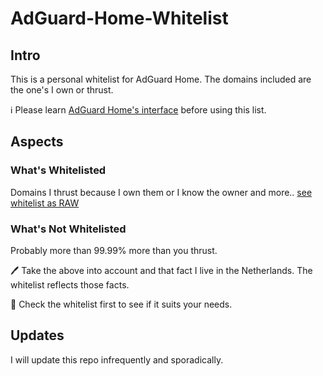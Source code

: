 # AdGuard-Home-Whitelist

## Intro

This is a personal whitelist for AdGuard Home. The domains included are the one's I own or thrust.

ℹ Please learn [AdGuard Home's interface](https://github.com/AdguardTeam/AdGuardHome/wiki) before using this list.

## Aspects

### What's Whitelisted

Domains I thrust because I own them or I know the owner and more.. [see whitelist as RAW](https://raw.githubusercontent.com/Aphantylat/AdGuard-Home-Whitelist/main/whitelist.txt)

### What's __Not__ Whitelisted

Probably more than 99.99% more than you thrust.

🖊 Take the above into account and that fact I live in the Netherlands. The whitelist reflects those facts.

👀 Check the whitelist first to see if it suits your needs.

## Updates

I will update this repo infrequently and sporadically.
